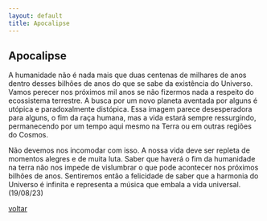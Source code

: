```yaml
---
layout: default
title: Apocalipse
--- 
```


## Apocalipse

A humanidade não é nada mais que duas centenas de milhares de anos dentro desses bilhões de anos do que se sabe da existência do Universo. Vamos perecer nos próximos mil anos se não fizermos nada a respeito do ecossistema terrestre. A busca por um novo planeta aventada por alguns é utópica e paradoxalmente distópica. Essa imagem parece desesperadora para alguns, o fim da raça humana, mas a vida estará sempre ressurgindo, permanecendo por um tempo aqui mesmo na Terra ou em outras regiões do Cosmos.

Não devemos nos incomodar com isso. A nossa vida deve ser repleta de momentos alegres e de muita luta. Saber que haverá o fim da humanidade na terra não nos impede de vislumbrar o que pode acontecer nos próximos bilhões de anos. Sentiremos então a felicidade de saber que a harmonia do Universo é infinita e representa a música que embala a vida universal. (19/08/23)

[voltar](./)